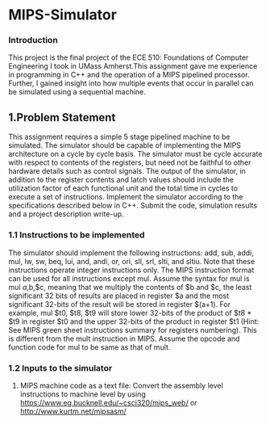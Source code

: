 # MIPS-Simulator
### Introduction
  This project is the final project of the ECE 510: Foundations of Computer Engineering I took in UMass Amherst.This assignment gave me experience in programming in C++ and the operation of a MIPS pipelined processor. Further, I gained insight into how multiple events that occur in parallel can be simulated using a sequential machine.

## 1.Problem Statement
  This assignment requires a simple 5 stage pipelined machine to be simulated. The simulator should be capable of implementing the MIPS architecture on a cycle by cycle basis. The simulator must be cycle accurate with respect to contents of the registers, but need not be faithful to other hardware details such as control signals. The output of the simulator, in addition to the register contents and latch values should include the utilization factor of each functional unit and the total time in cycles to execute a set of instructions. Implement the simulator according to the specifications described below in C++. Submit the code, simulation results and a project description write-up.
### 1.1 Instructions to be implemented
  The simulator should implement the following instructions: add, sub, addi, mul, lw, sw, beq, lui, and, andi, or, ori, sll, srl, slti, and sltiu. Note that these instructions operate integer instructions only. The MIPS instruction format can be used for all instructions except mul. Assume the syntax for mul is mul $a,$b,$c, meaning that we multiply the contents of $b and $c, the least significant 32 bits of results are placed in register $a and the most significant 32-bits of the result will be stored in register $(a+1). For example, mul $t0, $t8, $t9 will store lower 32-bits of the product of $t8 * $t9 in register $t0 and the upper 32-bits of the product in register $t1 (Hint: See MIPS green sheet instructions summary for registers numbering). This is different from the mult instruction in MIPS. Assume the opcode and function code for mul to be same as that of mult.
### 1.2 Inputs to the simulator
  1) MIPS machine code as a text file: Convert the assembly level instructions to machine level by using https://www.eg.bucknell.edu/~csci320/mips_web/ or http://www.kurtm.net/mipsasm/
  
